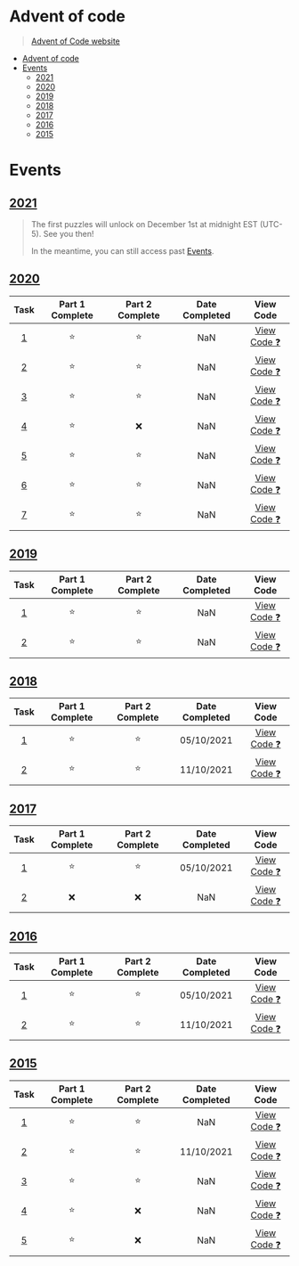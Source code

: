 # Advent of code
> [Advent of Code website](https://adventofcode.com/2021/events)

- [Advent of code](#advent-of-code)
- [Events](#events)
  - [2021](#2021)
  - [2020](#2020)
  - [2019](#2019)
  - [2018](#2018)
  - [2017](#2017)
  - [2016](#2016)
  - [2015](#2015)

# Events
## [2021](https://adventofcode.com/2021)
> The first puzzles will unlock on December 1st at midnight EST (UTC-5). See you then!
> 
> In the meantime, you can still access past [Events](https://adventofcode.com/2021/events). 

## [2020](https://adventofcode.com/2020)
|                   Task                   | Part 1 Complete | Part 2 Complete | Date Completed |                                        View Code                                         |
| :--------------------------------------: | :-------------: | :-------------: | :------------: | :--------------------------------------------------------------------------------------: |
| [1](https://adventofcode.com/2020/day/1) |     :star:      |     :star:      |      NaN       | [View Code :question:](https://github.com/teobot/advent-of-code/tree/main/2020/task%201) |
| [2](https://adventofcode.com/2020/day/2) |     :star:      |     :star:      |      NaN       | [View Code :question:](https://github.com/teobot/advent-of-code/tree/main/2020/task%202) |
| [3](https://adventofcode.com/2020/day/3) |     :star:      |     :star:      |      NaN       | [View Code :question:](https://github.com/teobot/advent-of-code/tree/main/2020/task%203) |
| [4](https://adventofcode.com/2020/day/4) |     :star:      |       :x:       |      NaN       | [View Code :question:](https://github.com/teobot/advent-of-code/tree/main/2020/task%204) |
| [5](https://adventofcode.com/2020/day/5) |     :star:      |     :star:      |      NaN       | [View Code :question:](https://github.com/teobot/advent-of-code/tree/main/2020/task%205) |
| [6](https://adventofcode.com/2020/day/6) |     :star:      |     :star:      |      NaN       | [View Code :question:](https://github.com/teobot/advent-of-code/tree/main/2020/task%206) |
| [7](https://adventofcode.com/2020/day/7) |     :star:      |     :star:      |      NaN       | [View Code :question:](https://github.com/teobot/advent-of-code/tree/main/2020/task%207) |

<!-- ---------------------------------------------------------------------------------------- -->


## [2019](https://adventofcode.com/2019)
|                   Task                   | Part 1 Complete | Part 2 Complete | Date Completed |                                        View Code                                         |
| :--------------------------------------: | :-------------: | :-------------: | :------------: | :--------------------------------------------------------------------------------------: |
| [1](https://adventofcode.com/2019/day/1) |     :star:      |     :star:      |   NaN   | [View Code :question:](https://github.com/teobot/advent-of-code/tree/main/2019/task%201) |
| [2](https://adventofcode.com/2019/day/2) |     :star:      |     :star:      |      NaN       | [View Code :question:](https://github.com/teobot/advent-of-code/tree/main/2019/task%202) |
<!-- ---------------------------------------------------------------------------------------- -->


## [2018](https://adventofcode.com/2018)
|                   Task                   | Part 1 Complete | Part 2 Complete | Date Completed |                                        View Code                                         |
| :--------------------------------------: | :-------------: | :-------------: | :------------: | :--------------------------------------------------------------------------------------: |
| [1](https://adventofcode.com/2018/day/1) |     :star:      |     :star:      |   05/10/2021   | [View Code :question:](https://github.com/teobot/advent-of-code/tree/main/2018/task%201) |
| [2](https://adventofcode.com/2018/day/2) |     :star:      |     :star:      |   11/10/2021   | [View Code :question:](https://github.com/teobot/advent-of-code/tree/main/2018/task%202) |
<!-- ---------------------------------------------------------------------------------------- -->


## [2017](https://adventofcode.com/2017)
|                   Task                   | Part 1 Complete | Part 2 Complete | Date Completed |                                        View Code                                         |
| :--------------------------------------: | :-------------: | :-------------: | :------------: | :--------------------------------------------------------------------------------------: |
| [1](https://adventofcode.com/2017/day/1) |     :star:      |     :star:      |   05/10/2021   | [View Code :question:](https://github.com/teobot/advent-of-code/tree/main/2017/task%201) |
| [2](https://adventofcode.com/2017/day/2) |       :x:       |       :x:       |      NaN       | [View Code :question:](https://github.com/teobot/advent-of-code/tree/main/2017/task%202) |
<!-- ---------------------------------------------------------------------------------------- -->


## [2016](https://adventofcode.com/2016)
|                   Task                   | Part 1 Complete | Part 2 Complete | Date Completed |                                        View Code                                         |
| :--------------------------------------: | :-------------: | :-------------: | :------------: | :--------------------------------------------------------------------------------------: |
| [1](https://adventofcode.com/2016/day/1) |     :star:      |     :star:      |   05/10/2021   | [View Code :question:](https://github.com/teobot/advent-of-code/tree/main/2016/task%202) |
| [2](https://adventofcode.com/2016/day/2) |     :star:      |     :star:      |   11/10/2021   | [View Code :question:](https://github.com/teobot/advent-of-code/tree/main/2016/task%202) |

<!-- ---------------------------------------------------------------------------------------- -->


## [2015](https://adventofcode.com/2015)
|                   Task                   | Part 1 Complete | Part 2 Complete | Date Completed |                                        View Code                                         |
| :--------------------------------------: | :-------------: | :-------------: | :------------: | :--------------------------------------------------------------------------------------: |
| [1](https://adventofcode.com/2015/day/1) |     :star:      |     :star:      |      NaN       | [View Code :question:](https://github.com/teobot/advent-of-code/tree/main/2015/task%201) |
| [2](https://adventofcode.com/2015/day/2) |     :star:      |     :star:      |   11/10/2021   | [View Code :question:](https://github.com/teobot/advent-of-code/tree/main/2015/task%202) |
| [3](https://adventofcode.com/2015/day/3) |     :star:      |     :star:      |      NaN       | [View Code :question:](https://github.com/teobot/advent-of-code/tree/main/2015/task%203) |
| [4](https://adventofcode.com/2015/day/4) |     :star:      |       :x:       |      NaN       | [View Code :question:](https://github.com/teobot/advent-of-code/tree/main/2015/task%204) |
| [5](https://adventofcode.com/2015/day/5) |     :star:      |       :x:       |      NaN       | [View Code :question:](https://github.com/teobot/advent-of-code/tree/main/2015/task%205) |

<!-- ---------------------------------------------------------------------------------------- -->

